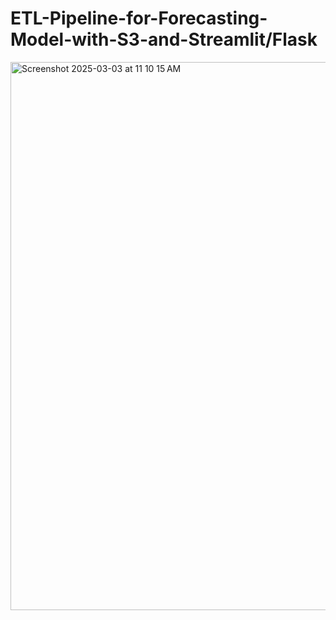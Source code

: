 # ETL-Pipeline-for-Forecasting-Model-with-S3-and-Streamlit/Flask
<img width="877" alt="Screenshot 2025-03-03 at 11 10 15 AM" src="https://github.com/user-attachments/assets/6d70dce1-9a94-49c1-8e49-91187745d193" />
